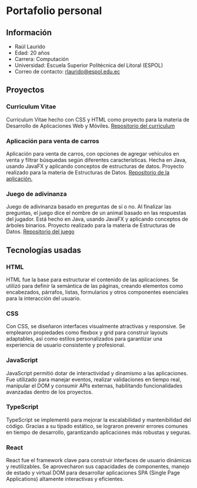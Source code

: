 # Portafolio personal 
## Información 
- Raúl Laurido
- Edad: 20 años
- Carrera: Computación
- Universidad: Escuela Superior Politécnica del Litoral (ESPOL)
- Correo de contacto: rlaurido@espol.edu.ec

## Proyectos
### Curriculum Vitae
Curriculum Vitae hecho con CSS y HTML como proyecto para la materia de Desarrollo de Aplicaciones Web y Móviles.
[Repositorio del curriculum](https://github.com/rlaurido/curriculum)

### Aplicación para venta de carros
Aplicación para venta de carros, con opciones de agregar vehículos en venta y filtrar búsquedas según diferentes características. Hecha en Java, usando JavaFX y aplicando conceptos de estructuras de datos. Proyecto realizado para la materia de Estructuras de Datos.
[Repositorio de la aplicación.](https://github.com/xHianx/Grupo_07)

### Juego de adivinanza
Juego de adivinanza basado en preguntas de sí o no. Al finalizar las preguntas, el juego dice el nombre de un animal basado en las respuestas del jugador. Está hecho en Java, usando JavaFX y aplicando conceptos de árboles binarios. Proyecto realizado para la materia de Estructuras de Datos. 
[Repositorio del juego](https://github.com/edu-gab/Tortuneitor)

## Tecnologías usadas 
### HTML 
HTML fue la base para estructurar el contenido de las aplicaciones. Se utilizó para definir la semántica de las páginas, creando elementos como encabezados, párrafos, listas, formularios y otros componentes esenciales para la interacción del usuario.

### CSS 
Con CSS, se diseñaron interfaces visualmente atractivas y responsive. Se emplearon propiedades como flexbox y grid para construir layouts adaptables, así como estilos personalizados para garantizar una experiencia de usuario consistente y profesional.

### JavaScript 
JavaScript permitió dotar de interactividad y dinamismo a las aplicaciones. Fue utilizado para manejar eventos, realizar validaciones en tiempo real, manipular el DOM y consumir APIs externas, habilitando funcionalidades avanzadas dentro de los proyectos.

### TypeScript
TypeScript se implementó para mejorar la escalabilidad y mantenibilidad del código. Gracias a su tipado estático, se lograron prevenir errores comunes en tiempo de desarrollo, garantizando aplicaciones más robustas y seguras.

### React
React fue el framework clave para construir interfaces de usuario dinámicas y reutilizables. Se aprovecharon sus capacidades de componentes, manejo de estado y virtual DOM para desarrollar aplicaciones SPA (Single Page Applications) altamente interactivas y eficientes.


